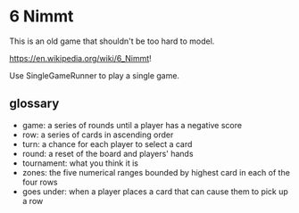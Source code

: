 # 6 Nimmt

This is an old game that shouldn't be too hard to model.

https://en.wikipedia.org/wiki/6_Nimmt!

Use SingleGameRunner to play a single game.

## glossary
* game: a series of rounds until a player has a negative score
* row: a series of cards in ascending order
* turn: a chance for each player to select a card
* round: a reset of the board and players' hands
* tournament: what you think it is
* zones: the five numerical ranges bounded by highest card in each of the four rows
* goes under: when a player places a card that can cause them to pick up a row